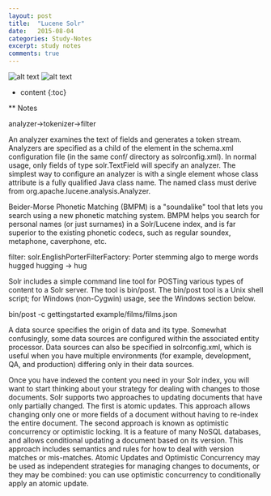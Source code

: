 ```yaml
---
layout: post
title:  "Lucene Solr"
date:   2015-08-04
categories: Study-Notes
excerpt: study notes
comments: true
---
```


![alt text](https://cloud.githubusercontent.com/assets/5607138/9074327/56a73278-3abd-11e5-9fb1-3773d7196a12.png)
![alt text](https://cloud.githubusercontent.com/assets/5607138/9074326/56a58928-3abd-11e5-88c4-4ccb04523ae5.png)

* content
{:toc}

** Notes

analyzer->tokenizer->filter

An analyzer examines the text of fields and generates a token stream. Analyzers are specified as a child of the <fieldType> element in the schema.xml configuration file (in the same conf/ directory as solrconfig.xml).
In normal usage, only fields of type solr.TextField will specify an analyzer. The simplest way to configure an analyzer is with a single <analyzer> element whose class attribute is a fully qualified Java class name. The named class must derive from org.apache.lucene.analysis.Analyzer.

Beider-Morse Phonetic Matching (BMPM) is a "soundalike" tool that lets you search using a new phonetic matching system. BMPM helps you search for personal names (or just surnames) in a Solr/Lucene index, and is far superior to the existing phonetic codecs, such as regular soundex, metaphone, caverphone, etc.

filter: solr.EnglishPorterFilterFactory: Porter stemming algo to merge words hugged hugging -> hug

Solr includes a simple command line tool for POSTing various types of content to a Solr server. The tool is bin/post. The bin/post tool is a Unix shell script; for Windows (non-Cygwin) usage, see the Windows section below.

bin/post -c gettingstarted example/films/films.json

A data source specifies the origin of data and its type. Somewhat confusingly, some data sources are configured within the associated entity processor. Data sources can also be specified in solrconfig.xml, which is useful when you have multiple environments (for example, development, QA, and production) differing only in their data sources.

Once you have indexed the content you need in your Solr index, you will want to start thinking about your strategy for dealing with changes to those documents. Solr supports two approaches to updating documents that have only partially changed.
The first is atomic updates. This approach allows changing only one or more fields of a document without having to re-index the entire document.
The second approach is known as optimistic concurrency or optimistic locking. It is a feature of many NoSQL databases, and allows conditional updating a document based on its version. This approach includes semantics and rules for how to deal with version matches or mis-matches.
Atomic Updates and Optimistic Concurrency may be used as independent strategies for managing changes to documents, or they may be combined: you can use optimistic concurrency to conditionally apply an atomic update.

